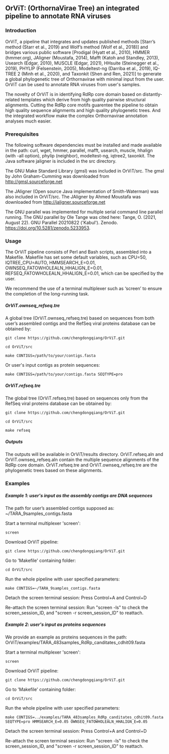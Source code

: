 ## **OrViT: (OrthornaVirae Tree) an integrated pipeline to annotate RNA viruses**

### **Introduction**
OrViT, a pipeline that integrates and updates published methods [Starr’s method (Starr et al., 2019) and Wolf’s method (Wolf et al., 2018)] and bridges various public software [Prodigal (Hyatt et al., 2010), HMMER (hmmer.org), JAligner (Moustafa, 2014), Mafft (Katoh and Standley, 2013), Usearch (Edgar, 2010), MUSCLE (Edgar, 2021), HHsuite (Steinegger et al., 2019), PHYLIP (Felsenstein, 2005), Modeltest-ng (Darriba et al., 2019), IQ-TREE 2 (Minh et al., 2020), and Taxonkit (Shen and Ren, 2021)] to generate a global phylogenetic tree of Orthornavirae with minimal input from the user. OrViT can be used to annotate RNA viruses from user's samples.

The novelty of OrViT is in identifying RdRp core domain based on distantly-related templates which derive from high quality pairwise structural alignments. Cutting the RdRp core motifs guarentee the pipeline to obtain high quality sequence alignments and high quality phylogenetic trees. And the integrated workflow make the complex Orthornavirae annotation analyses much easier.

### **Prerequisites**
The following software dependencies must be installed and made available in the path: curl, wget, hmmer, parallel, mafft, usearch, muscle, hhalign (with -all option), phylip (neighbor), modeltest-ng, iqtree2, taxonkit. The Java software jaligner is included in the src directory.

The GNU Make Standard Library (gmsl) was included in OrViT/src. The gmsl by John Graham-Cumming was downloaded from http://gmsl.sourceforge.net

The JAligner (Open source Java implementation of Smith-Waterman) was also included in OrViT/src. The JAligner by Ahmed Moustafa was downloaded from http://jaligner.sourceforge.net 

The GNU parallel was implemented for multiple serial command line parallel running. The GNU parallel by Ole Tange was cited here: Tange, O. (2021, August 22). GNU Parallel 20210822 ('Kabul'). Zenodo. https://doi.org/10.5281/zenodo.5233953.

### **Usage**
The OrViT pipeline consists of Perl and Bash scripts, assembled into a Makefile. Makefile has set some default variables, such as CPU=50, IQTREE_CPU=AUTO, HMMSEARCH_E=0.01, OWNSEQ_FATOWHOLEALN_HHALIGN_E=0.01, REFSEQ_FATOWHOLEALN_HHALIGN_E=0.01, which can be specified by the user.

We recommend the use of a terminal multiplexer such as ‘screen’ to ensure the completion of the long-running task.

##### **OrViT.ownseq_refseq.tre**
A global tree (OrViT.ownseq_refseq.tre) based on sequences from both user’s assembled contigs and the RefSeq viral proteins database can be obtained by:
```
git clone https://github.com/chengdongqiang/OrViT.git
```
```
cd OrViT/src
```
```
make CONTIGS=/path/to/your/contigs.fasta
```
Or user's input contigs as protein sequences:
```
make CONTIGS=/path/to/your/contigs.fasta SEQTYPE=pro
```

##### **OrViT.refseq.tre**
The global tree (OrViT.refseq.tre) based on sequences only from the RefSeq viral proteins database can be obtained by:

```
git clone https://github.com/chengdongqiang/OrViT.git
```
```
cd OrViT/src
```
```
make refseq
```

##### **Outputs**
The outputs will be available in OrViT/results directory. OrViT.refseq.aln and OrViT.ownseq_refseq.aln contain the multiple sequence alignments of the RdRp core domain. OrViT.refseq.tre and OrViT.ownseq_refseq.tre are the phylogenetic trees based on these alignments.

### **Examples**
##### **Example 1: user's input as the assembly contigs are DNA sequences**
The path for user’s assembled contigs supposed as: ~/TARA_9samples_contigs.fasta

Start a terminal multiplexer 'screen':
```
screen
```
Download OrViT pipeline:
```
git clone https://github.com/chengdongqiang/OrViT.git
```
Go to 'Makefile' containing folder:
```
cd OrViT/src
```
Run the whole pipeline with user specified parameters:
```
make CONTIGS=~/TARA_9samples_contigs.fasta
```
Detach the screen terminal session: Press Control+A and Control+D

Re-attach the screen terminal session: Run "screen -ls" to check the screen_session_ID, and "screen -r screen_session_ID" to reattach.

##### **Example 2: user's input as proteins sequences**
We provide an example as proteins sequences in the path: OrViT/examples/TARA_483samples_RdRp_canditates_cdhit09.fasta

Start a terminal multiplexer 'screen':
```
screen
```
Download OrViT pipeline:
```
git clone https://github.com/chengdongqiang/OrViT.git
```
Go to 'Makefile' containing folder:
```
cd OrViT/src
```
Run the whole pipeline with user specified parameters:
```
make CONTIGS=../examples/TARA_483samples_RdRp_canditates_cdhit09.fasta SEQTYPE=pro HMMSEARCH_E=0.05 OWNSEQ_FATOWHOLEALN_HHALIGN_E=0.05
```
Detach the screen terminal session: Press Control+A and Control+D

Re-attach the screen terminal session: Run "screen -ls" to check the screen_session_ID, and "screen -r screen_session_ID" to reattach.


